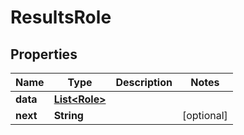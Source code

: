 

# ResultsRole


## Properties

| Name | Type | Description | Notes |
|------------ | ------------- | ------------- | -------------|
|**data** | [**List&lt;Role&gt;**](Role.md) |  |  |
|**next** | **String** |  |  [optional] |



